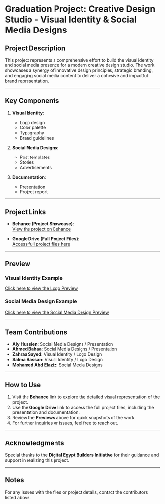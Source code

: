 # Graduation Project: Creative Design Studio - Visual Identity & Social Media Designs  

## Project Description  
This project represents a comprehensive effort to build the visual identity and social media presence for a modern creative design studio. The work showcases a synergy of innovative design principles, strategic branding, and engaging social media content to deliver a cohesive and impactful brand representation.  

---

## Key Components  
1. **Visual Identity**:  
   - Logo design  
   - Color palette  
   - Typography  
   - Brand guidelines  

2. **Social Media Designs**:  
   - Post templates  
   - Stories  
   - Advertisements  

3. **Documentation**:  
   - Presentation  
   - Project report  

---

## Project Links  
- **Behance (Project Showcase)**:  
  [View the project on Behance](https://www.behance.net/gallery/212534783/Creative-Design-Studio-Logo-Brand-Identity)  

- **Google Drive (Full Project Files)**:  
  [Access full project files here](https://drive.google.com/file/d/1lHdYZ30pDYS0pnWs8O9mF_a-8Byg6aoI/view?usp=sharing)  

---

## Preview  
### Visual Identity Example  
[Click here to view the Logo Preview](https://jmp.sh/kzqMpqI9)  

### Social Media Design Example  
[Click here to view the Social Media Design Preview](https://jmp.sh/qrqJrwxB)

---

## Team Contributions  
- **Aly Hussien**: Social Media Designs / Presentation  
- **Ahmed Bahaa**: Social Media Designs / Presentation  
- **Zahraa Sayed**: Visual Identity / Logo Design  
- **Salma Hassan**: Visual Identity / Logo Design  
- **Mohamed Abd Elaziz**: Social Media Designs  

---

## How to Use  
1. Visit the **Behance** link to explore the detailed visual representation of the project.  
2. Use the **Google Drive** link to access the full project files, including the presentation and documentation.  
3. Review the **Previews** above for quick snapshots of the work.  
4. For further inquiries or issues, feel free to reach out.  

---

## Acknowledgments  
Special thanks to the **Digital Egypt Builders Initiative** for their guidance and support in realizing this project.  

---

## Notes  
For any issues with the files or project details, contact the contributors listed above.  

